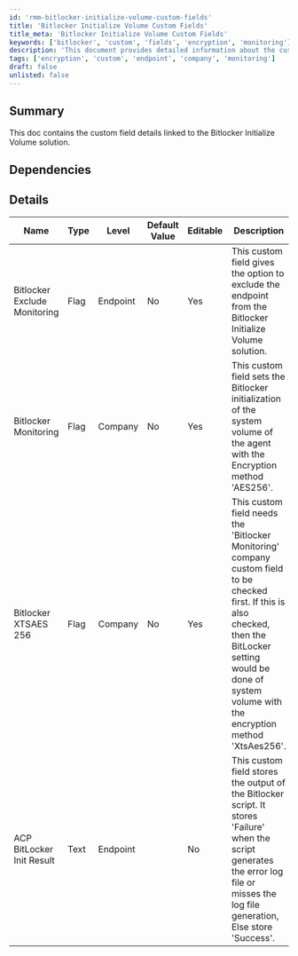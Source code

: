 ```yaml
---
id: 'rmm-bitlocker-initialize-volume-custom-fields'
title: 'Bitlocker Initialize Volume Custom Fields'
title_meta: 'Bitlocker Initialize Volume Custom Fields'
keywords: ['bitlocker', 'custom', 'fields', 'encryption', 'monitoring']
description: 'This document provides detailed information about the custom fields associated with the Bitlocker Initialize Volume solution, including their types, levels, default values, and descriptions.'
tags: ['encryption', 'custom', 'endpoint', 'company', 'monitoring']
draft: false
unlisted: false
---
```

## Summary

This doc contains the custom field details linked to the Bitlocker Initialize Volume solution.

## Dependencies

## Details

| Name                        | Type | Level    | Default Value | Editable | Description                                                                                                                                                    |
|-----------------------------|------|----------|---------------|----------|----------------------------------------------------------------------------------------------------------------------------------------------------------------|
| Bitlocker Exclude Monitoring | Flag | Endpoint | No            | Yes      | This custom field gives the option to exclude the endpoint from the Bitlocker Initialize Volume solution.                                                     |
| Bitlocker Monitoring         | Flag | Company  | No            | Yes      | This custom field sets the Bitlocker initialization of the system volume of the agent with the Encryption method 'AES256'.                                   |
| Bitlocker XTSAES 256        | Flag | Company  | No            | Yes      | This custom field needs the 'Bitlocker Monitoring' company custom field to be checked first. If this is also checked, then the BitLocker setting would be done of system volume with the encryption method 'XtsAes256'. |
| ACP BitLocker Init Result    | Text | Endpoint |               | No       | This custom field stores the output of the Bitlocker script. It stores 'Failure' when the script generates the error log file or misses the log file generation, Else store 'Success'. |



